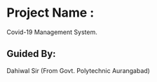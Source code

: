 # Project Name :
Covid-19 Management System.

## Guided By: 
Dahiwal Sir (From Govt. Polytechnic Aurangabad)



